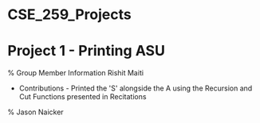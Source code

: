 # CSE_259_Projects
# Project 1 - Printing ASU

% Group Member Information
Rishit Maiti 
  * Contributions - Printed the 'S' alongside the A using the Recursion and Cut Functions presented in Recitations


% Jason Naicker
